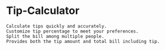 # Tip-Calculator
    Calculate tips quickly and accurately.
    Customize tip percentage to meet your preferences.
    Split the bill among multiple people.
    Provides both the tip amount and total bill including tip.
